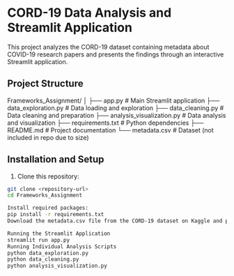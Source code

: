 # CORD-19 Data Analysis and Streamlit Application

This project analyzes the CORD-19 dataset containing metadata about COVID-19 research papers and presents the findings through an interactive Streamlit application.

## Project Structure
Frameworks_Assignment/
│
├── app.py # Main Streamlit application
├── data_exploration.py # Data loading and exploration
├── data_cleaning.py # Data cleaning and preparation
├── analysis_visualization.py # Data analysis and visualization
├── requirements.txt # Python dependencies
├── README.md # Project documentation
└── metadata.csv # Dataset (not included in repo due to size)


## Installation and Setup

1. Clone this repository:
```bash
git clone <repository-url>
cd Frameworks_Assignment

Install required packages:
pip install -r requirements.txt
Download the metadata.csv file from the CORD-19 dataset on Kaggle and place it in the project directory.

Running the Streamlit Application
streamlit run app.py
Running Individual Analysis Scripts
python data_exploration.py
python data_cleaning.py
python analysis_visualization.py